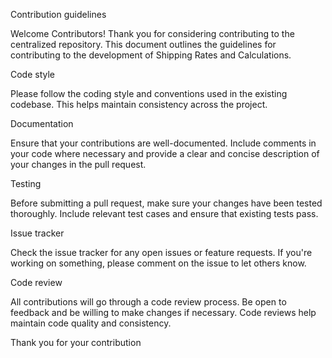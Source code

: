 Contribution guidelines

Welcome Contributors!
Thank you for considering contributing to the centralized repository. This document outlines the guidelines for contributing to the development of Shipping Rates and Calculations.

Code style

Please follow the coding style and conventions used in the existing codebase. This helps maintain consistency across the project.


Documentation

Ensure that your contributions are well-documented. Include comments in your code where necessary and provide a clear and concise description of your changes in the pull request.


Testing

Before submitting a pull request, make sure your changes have been tested thoroughly. Include relevant test cases and ensure that existing tests pass.


Issue tracker

Check the issue tracker for any open issues or feature requests. If you're working on something, please comment on the issue to let others know.


Code review

All contributions will go through a code review process. Be open to feedback and be willing to make changes if necessary. Code reviews help maintain code quality and consistency.

Thank you for your contribution
